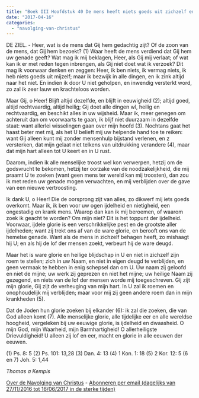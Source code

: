 ```yaml
---
title: "Boek III Hoofdstuk 40 De mens heeft niets goeds uit zichzelf en mag zich nergens over beroemen"
date: "2017-04-16"
categories: 
  - "navolging-van-christus"
---
```


DE ZIEL. - Heer, wat is de mens dat Gij hem gedachtig zijt? Of de zoon van de mens, dat Gij hem bezoekt? (1) Waar heeft de mens verdiend dat Gij hem uw genade geeft? Wat mag ik mij beklagen, Heer, als Gij mij verlaat; of wat kan ik er met reden tegen inbrengen, als Gij niet doet wat ik verzoek? Dit mag ik voorwaar denken en zeggen: Heer, ik ben niets, ik vermag niets, ik heb niets goeds uit mijzelf; maar ik bezwijk in alle dingen, en ik zink altijd naar het niet. En indien ik door U niet geholpen, en inwendig versterkt word, zo zal ik zeer lauw en krachteloos worden.

Maar Gij, o Heer! Blijft altijd dezelfde, en blijft in eeuwigheid (2); altijd goed, altijd rechtvaardig, altijd heilig; Gij doet alle dingen wl, heilig en rechtvaardig, en beschikt alles in uw wijsheid. Maar ik, meer genegen om achteruit dan om voorwaarts te gaan, ik blijf niet duurzaam in dezelfde staat: want allerlei wisselingen gaan over mijn hoofd (3). Nochtans gaat het haast beter met mij, als het U belieft mij uw helpende hand toe te reiken: want Gij alleen kunt mij zonder mensenhulp bijstand verlenen, en z versterken, dat mijn gelaat niet telkens van uitdrukking verandere (4), maar dat mijn hart alleen tot U keert en in U rust.

Daarom, indien ik alle menselijke troost wel kon verwerpen, hetzij om de godsvrucht te bekomen, hetzij ter oorzake van de noodzakelijkheid, die mij praamt U te zoeken (want geen mens ter wereld kan mij troosten), dan zou ik met reden uw genade mogen verwachten, en mij verblijden over de gave van een nieuwe vertroosting.

Ik dank U, o Heer! Die de oorsprong zijt van alles, zo dikwerf mij iets goeds overkomt. Maar ik, ik ben voor uw ogen ijdelheid en nietigheid, een ongestadig en krank mens. Waarop dan kan ik mij beroemen, of waarom zoek ik geacht te worden? Om mijn niet? Dit is het toppunt der ijdelheid. Voorwaar, ijdele glorie is een verschrikkelijke pest en de grootste aller ijdelheden; want zij trekt ons af van de ware glorie, en berooft ons van de hemelse genade. Want als de mens in zichzelf behagen heeft, zo mishaagt hij U; en als hij de lof der mensen zoekt, verbeurt hij de ware deugd.

Maar het is ware glorie en heilige blijdschap in U en niet in zichzelf zijn roem te stellen; zich in uw Naam, en niet in eigen deugd te verblijden, en geen vermaak te hebben in enig schepsel dan om U. Uw naam zij geloofd en niet de mijne; uw werk zij geprezen en niet het mijne; uw heilige Naam zij gezegend, en niets van de lof der mensen worde mij toegeschreven. Gij zijt mijn glorie, Gij zijt de verheuging van mijn hart. In U zal ik roemen en onophoudelijk mij verblijden; maar voor mij zij geen andere roem dan in mijn krankheden (5).

Dat de Joden hun glorie zoeken bij elkander (6): ik zal die zoeken, die van God alleen komt (7). Alle menselijke glorie, alle tijdelijke eer en alle wereldse hoogheid, vergeleken bij uw eeuwige glorie, is ijdelheid en dwaasheid. O mijn God, mijn Waarheid, mijn Barmhartigheid! O allerheiligste Drievuldigheid! U alleen zij lof en eer, macht en glorie in alle eeuwen der eeuwen.

(1) Ps. 8: 5 (2) Ps. 101: 13,28 (3) Dan. 4: 13 (4) 1 Kon. 1: 18 (5) 2 Kor. 12: 5 (6 en 7) Joh. 5: 1,44

_Thomas a Kempis_

[Over de Navolging van Christus](/blog/de-navolging-van-christus-in-de-sterke-tijden/) - [Abonneren per email (dagelijks van 27/11/2016 tot 16/06/2017 in de sterke tijden)](http://eepurl.com/cg9VGT)
